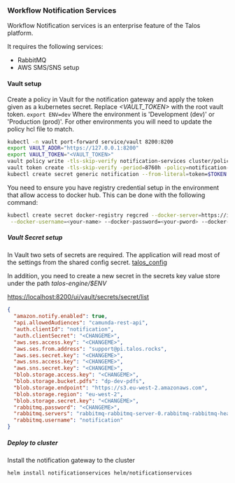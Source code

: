 ### Workflow Notification Services

Workflow Notification services is an enterprise feature of the Talos platform.

It requires the following services:
* RabbitMQ
* AWS SMS/SNS setup

 


#### Vault setup

Create a policy in Vault for the notification gateway and apply the token given as a kubernetes secret. 
Replace *<VAULT_TOKEN>* with the root vault token. `export ENV=dev` Where the environment is 'Development (dev)' or 
'Production (prod)'. For other environments you will need to update the policy hcl file to match.

```bash
kubectl -n vault port-forward service/vault 8200:8200
export VAULT_ADDR="https://127.0.0.1:8200"
export VAULT_TOKEN="<VAULT_TOKEN>"
vault policy write -tls-skip-verify notification-services cluster/policies/notification-${ENV}.hcl
vault token create -tls-skip-verify -period=8760h -policy=notification-services -explicit-max-ttl=8760h
kubectl create secret generic notification --from-literal=token=$TOKEN
```


You need to ensure you have registry credential setup in the environment that allow access to docker hub. 
This can be done with the following command:

```bash
kubectl create secret docker-registry regcred --docker-server=https://index.docker.io/v1/ \
 --docker-username=<your-name> --docker-password=<your-pword> --docker-email=<your-email>
```

##### Vault Secret setup

In Vault two sets of secrets are required. The application will read most of the settings from the shared config secret.
[talos_config](talos_config.md)

In addition, you need to create a new secret in the secrets key value store under the path
*talos-engine/$ENV* 

[https://localhost:8200/ui/vault/secrets/secret/list](https://localhost:8200/ui/vault/secrets/secret/list)

```json
{
  "amazon.notify.enabled": true,
  "api.allowedAudiences": "camunda-rest-api",
  "auth.clientId": "notification",
  "auth.clientSecret": "<CHANGEME>",
  "aws.ses.access.key": "<CHANGEME>",
  "aws.ses.from.address": "support@pi.talos.rocks",
  "aws.ses.secret.key": "<CHANGEME>",
  "aws.sns.access.key": "<CHANGEME>",
  "aws.sns.secret.key": "<CHANGEME>",
  "blob.storage.access.key": "<CHANGEME>",
  "blob.storage.bucket.pdfs": "dp-dev-pdfs",
  "blob.storage.endpoint": "https://s3.eu-west-2.amazonaws.com",
  "blob.storage.region": "eu-west-2",
  "blob.storage.secret.key": "<CHANGEME>",
  "rabbitmq.password": "<CHANGEME>",
  "rabbitmq.servers": "rabbitmq-rabbitmq-server-0.rabbitmq-rabbitmq-headless.rabbitmq.svc.cluster.local:5672,rabbitmq-rabbitmq-server-1.rabbitmq-rabbitmq-headless.rabbitmq.svc.cluster.local:5672,rabbitmq-rabbitmq-server-2.rabbitmq-rabbitmq-headless.rabbitmq.svc.cluster.local:5672",
  "rabbitmq.username": "notification"
}
```


##### Deploy to cluster

Install the notification gateway to the cluster

```bash
helm install notificationservices helm/notificationservices
```
